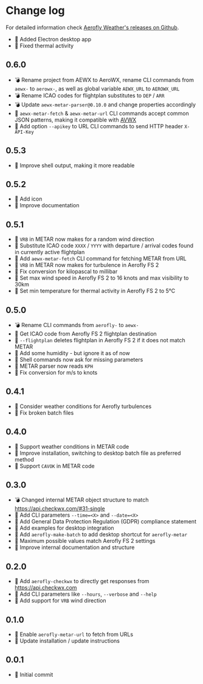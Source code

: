 Change log
==========

For detailed information check [Aerofly Weather's releases on Github](https://github.com/fboes/aerofly-weather/releases).

* 💊 Added Electron desktop app
* 💊 Fixed thermal activity

0.6.0
-----

* 💣 Rename project from AEWX to AeroWX, rename CLI commands from `aewx-` to `aerowx-`, as well as global variable `AEWX_URL` to `AEROWX_URL`
* 💣 Rename ICAO codes for flightplan substitutes to `DEP` / `ARR`
* 💣 Update `aewx-metar-parser@0.10.0` and change properties accordingly
* 🎁 `aewx-metar-fetch` & `aewx-metar-url` CLI commands accept common JSON patterns, making it compatible with [AVWX](https://avwx.rest/)
* 🎁 Add option `--apikey` to URL CLI commands to send HTTP header `X-API-Key`

0.5.3
-----

* 🎁 Improve shell output, making it more readable

0.5.2
-----

* 🎁 Add icon
* 🎁 Improve documentation

0.5.1
-----

* 🎁 `VRB` in METAR now makes for a random wind direction
* 🎁 Substitute ICAO code `XXXX` / `YYYY` with departure / arrival codes found in currently active flightplan
* 🎁 Add `aewx-metar-fetch` CLI command for fetching METAR from URL
* 🎁 `VRB` in METAR now makes for turbulence in Aerofly FS 2
* 💊 Fix conversion for kilopascal to millibar
* 💊 Set max wind speed in Aerofly FS 2 to 16 knots and max visibility to 30km
* 💊 Set min temperature for thermal activity in Aerofly FS 2 to 5°C

0.5.0
-----

* 💣 Rename CLI commands from `aerofly-` to `aewx-`
* 🎁 Get ICAO code from Aerofly FS 2 flightplan destination
* 🎁 `--flightplan` deletes flightplan in Aerofly FS 2 if it does not match METAR
* 🎁 Add some humidity - but ignore it as of now
* 🎁 Shell commands now ask for missing parameters
* 💊 METAR parser now reads `KPH`
* 💊 Fix conversion for m/s to knots

0.4.1
-----

* 🎁 Consider weather conditions for Aerofly turbulences
* 💊 Fix broken batch files

0.4.0
-----

* 🎁 Support weather conditions in METAR code
* 💊 Improve installation, switching to desktop batch file as preferred method
* 💊 Support `CAVOK` in METAR code

0.3.0
-----

* 💣 Changed internal METAR object structure to match https://api.checkwx.com/#31-single
* 🎁 Add CLI parameters `--time=<X>` and `--date=<X>`
* 🎁 Add General Data Protection Regulation (GDPR) compliance statement
* 🎁 Add examples for desktop integration
* 🎁 Add `aerofly-make-batch` to add desktop shortcut for `aerofly-metar`
* 💊 Maximum possible values match Aerofly FS 2 settings
* :wrench: Improve internal documentation and structure

0.2.0
-----

* 🎁 Add `aerofly-checkwx` to directly get responses from https://api.checkwx.com
* 🎁 Add CLI parameters like `--hours`, `--verbose` and `--help`
* 💊 Add support for `VRB` wind direction

0.1.0
-----

* 🎁 Enable `aerofly-metar-url` to fetch from URLs
* 🎁 Update installation / update instructions

0.0.1
-----

* 🎁 Initial commit
